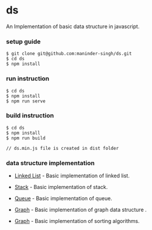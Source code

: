 # ds

An Implementation of basic data structure in javascript.

### setup guide
```
$ git clone git@github.com:maninder-singh/ds.git
$ cd ds
$ npm install
```
### run instruction 
```
$ cd ds
$ npm install
$ npm run serve

```

### build instruction 
```
$ cd ds
$ npm install
$ npm run build

// ds.min.js file is created in dist folder
```

### data structure implementation 
* [Linked List](src/linkedlist/LINKEDLIST.md) - Basic implementation of linked list.
    
* [Stack](src/stack/STACK.md) - Basic implementation of stack.

* [Queue](src/queue/QUEUE.md) - Basic implementation of queue.

* [Graph](src/graph/GRAPH.md) - Basic implementation of graph data structure .

* [Graph](src/sort/SORT.md) - Basic implementation of sorting algorithms.